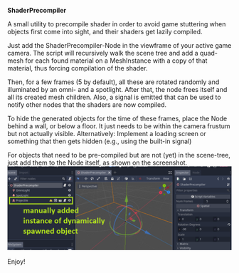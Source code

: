 **ShaderPrecompiler**

A small utility to precompile shader in order to avoid game stuttering when objects first come
into sight, and their shaders get lazily compiled.

Just add the ShaderPrecompiler-Node in the viewframe of your active game camera. The script will
recursively walk the scene tree and add a quad-mesh for each found material on a MeshInstance with
a copy of that material, thus forcing compilation of the shader.

Then, for a few frames (5 by default), all these are rotated randomly and illuminated by an omni- and a spotlight.
After that, the node frees itself and all its created mesh children. Also, a signal is emitted that 
can be used to notify other nodes that the shaders are now compiled. 

To hide the generated objects for the time of these frames, place the Node behind a wall, or below a floor.
It just needs to be within the camera frustum but not actually visible.
Alternatively: Implement a loading screen or something that then gets hidden (e.g., using the built-in signal)


For objects that need to be pre-compiled but are not (yet) in the scene-tree, just add them to the Node itself,
as shown on the screenshot.
![Screenshot](images/manualObject.png?raw=true "Manually added object")


Enjoy!